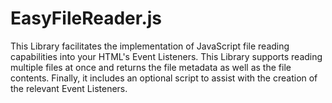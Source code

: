 # EasyFileReader.js
This Library facilitates the implementation of JavaScript file reading capabilities into your HTML's Event Listeners. This Library supports reading multiple files at once and returns the file metadata as well as the file contents. Finally, it includes an optional script to assist with the creation of the relevant Event Listeners.
